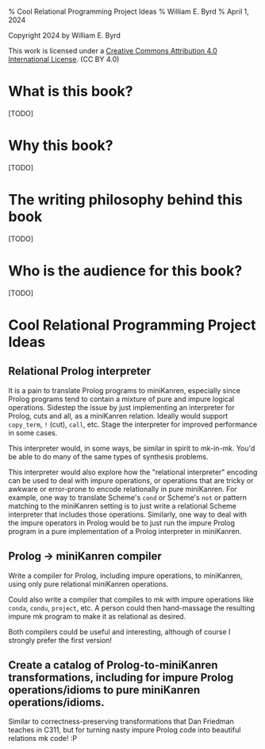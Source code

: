 % Cool Relational Programming Project Ideas
% William E. Byrd
% April 1, 2024

Copyright 2024 by William E. Byrd

This work is licensed under a [Creative Commons Attribution 4.0 International License](http://creativecommons.org/licenses/by/4.0/). (CC BY 4.0) 

# What is this book?

[TODO]

# Why this book?

[TODO]

# The writing philosophy behind this book

[TODO]

# Who is the audience for this book?

[TODO]

# Cool Relational Programming Project Ideas

## Relational Prolog interpreter

It is a pain to translate Prolog programs to miniKanren, especially since Prolog programs tend to contain a mixture of pure and impure logical operations.  Sidestep the issue by just implementing an interpreter for Prolog, cuts and all, as a miniKanren relation.  Ideally would support `copy_term`, `!` (cut), `call`, etc.  Stage the interpreter for improved performance in some cases.

This interpreter would, in some ways, be similar in spirit to mk-in-mk.  You'd be able to do many of the same types of synthesis problems.

This interpreter would also explore how the "relational interpreter" encoding can be used to deal with impure operations, or operations that are tricky or awkware or error-prone to encode relationally in pure miniKanren.  For example, one way to translate Scheme's `cond` or Scheme's `not` or pattern matching to the miniKanren setting is to just write a relational Scheme interpreter that includes those operations.  Similarly, one way to deal with the impure operators in Prolog would be to just run the impure Prolog program in a pure implementation of a Prolog interpreter in miniKanren.

## Prolog -> miniKanren compiler

Write a compiler for Prolog, including impure operations, to miniKanren, using only pure relational miniKanren operations.

Could also write a compiler that compiles to mk with impure operations like `conda`, `condu`, `project`, etc.  A person could then hand-massage the resulting impure mk program to make it as relational as desired.

Both compilers could be useful and interesting, although of course I strongly prefer the first version!

## Create a catalog of Prolog-to-miniKanren transformations, including for impure Prolog operations/idioms to pure miniKanren operations/idioms.

Similar to correctness-preserving transformations that Dan Friedman teaches in C311, but for turning nasty impure Prolog code into beautiful relations mk code!  :P
